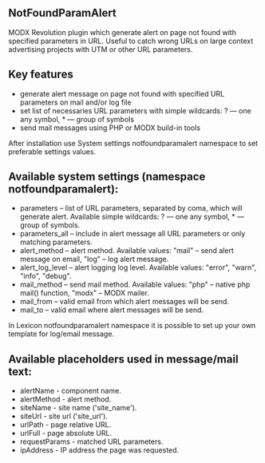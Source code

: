 ## NotFoundParamAlert

MODX Revolution plugin which generate alert on page not found with specified parameters in URL.
Useful to catch wrong URLs on large context advertising projects with UTM or other URL parameters.

## Key features
* generate alert message on page not found with specified URL parameters on mail and/or log file
* set list of necessaries URL parameters with simple wildcards: ? — one any symbol, * — group of symbols
* send mail messages using PHP or MODX build-in tools

After installation use System settings notfoundparamalert namespace to set preferable settings values.

## Available system settings (namespace notfoundparamalert):

* parameters – list of URL parameters, separated by coma, which will generate alert. Available simple wildcards: ? — one any symbol, * — group of symbols.
* parameters_all – include in alert message all URL parameters or only matching parameters.
* alert_method – alert method. Available values: "mail" – send alert message on email, "log" – log alert message.
* alert_log_level – alert logging log level. Available values: "error", "warn", "info", "debug".
* mail_method – send mail method. Available values: "php" – native php mail() function, "modx" – MODX mailer.
* mail_from – valid email from which alert messages will be send.
* mail_to – valid email where alert messages will be send.

In Lexicon notfoundparamalert namespace it is possible to set up your own template for log/email message.

## Available placeholders used in message/mail text:

* alertName - component name.
* alertMethod - alert method.
* siteName - site name ('site_name').
* siteUrl - site url ('site_url').
* urlPath - page relative URL.
* urlFull - page absolute URL.
* requestParams - matched URL parameters.
* ipAddress - IP address the page was requested.
